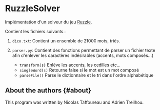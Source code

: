 # RuzzleSolver

Implémentation d'un solveur du jeu [Ruzzle](https://fr.wikipedia.org/wiki/Ruzzle). 

Contient les fichiers suivants :

1. `dico.txt`: Contient un ensemble de 21000 mots, triés.

2. `parser.py`: Contient des fonctions permettant de parser un fichier texte afin d'enlever les caractères indésirables (accents, mots composés...)
   - `transform(s)` Enlève les accents, les cedilles etc...
   - `singleWord(s)` Retourne false si le mot est un mot composé
   - `parseFile()` Parse le dictionnaire et le tri dans l'ordre alphabétique



About the authors                                                  {#about}
-----------------

This program was written by Nicolas Taffoureau and Adrien Treilhou.
